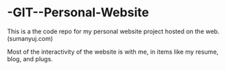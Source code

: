 # -GIT--Personal-Website


This is a the code repo for my personal website project hosted on the web. (sumanyuj.com)


Most of the interactivity of the website is with me, in items like my resume, blog, and plugs.
